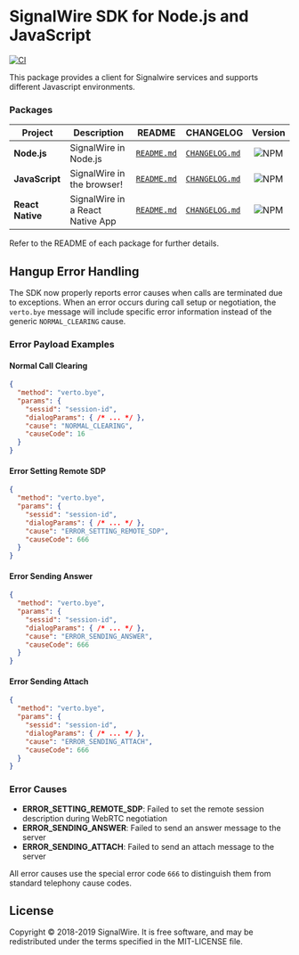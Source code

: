 # SignalWire SDK for Node.js and JavaScript

[![CI](https://github.com/signalwire/signalwire-node/actions/workflows/ci.yml/badge.svg)](https://github.com/signalwire/signalwire-node/actions/workflows/ci.yml)

This package provides a client for Signalwire services and supports different Javascript environments.

### Packages

| Project | Description | README | CHANGELOG | Version |
| ------- | ------- | ------- | ------- |:-----:|
| **Node.js** | SignalWire in Node.js | [`README.md`](packages/node/README.md) | [`CHANGELOG.md`](packages/node/CHANGELOG.md) | ![NPM](https://img.shields.io/npm/v/@signalwire/node.svg?color=brightgreen)
| **JavaScript** | SignalWire in the browser! | [`README.md`](packages/js/README.md) | [`CHANGELOG.md`](packages/js/CHANGELOG.md) | ![NPM](https://img.shields.io/npm/v/@signalwire/js/legacy.svg?color=brightgreen)
| **React Native** | SignalWire in a React Native App | [`README.md`](packages/react-native/README.md) | [`CHANGELOG.md`](packages/react-native/CHANGELOG.md) | ![NPM](https://img.shields.io/npm/v/@signalwire/react-native.svg?color=brightgreen)

Refer to the README of each package for further details.

## Hangup Error Handling

The SDK now properly reports error causes when calls are terminated due to exceptions. When an error occurs during call setup or negotiation, the `verto.bye` message will include specific error information instead of the generic `NORMAL_CLEARING` cause.

### Error Payload Examples

#### Normal Call Clearing
```json
{
  "method": "verto.bye",
  "params": {
    "sessid": "session-id",
    "dialogParams": { /* ... */ },
    "cause": "NORMAL_CLEARING",
    "causeCode": 16
  }
}
```

#### Error Setting Remote SDP
```json
{
  "method": "verto.bye",
  "params": {
    "sessid": "session-id",
    "dialogParams": { /* ... */ },
    "cause": "ERROR_SETTING_REMOTE_SDP",
    "causeCode": 666
  }
}
```

#### Error Sending Answer
```json
{
  "method": "verto.bye",
  "params": {
    "sessid": "session-id",
    "dialogParams": { /* ... */ },
    "cause": "ERROR_SENDING_ANSWER",
    "causeCode": 666
  }
}
```

#### Error Sending Attach
```json
{
  "method": "verto.bye",
  "params": {
    "sessid": "session-id",
    "dialogParams": { /* ... */ },
    "cause": "ERROR_SENDING_ATTACH",
    "causeCode": 666
  }
}
```

### Error Causes

- **ERROR_SETTING_REMOTE_SDP**: Failed to set the remote session description during WebRTC negotiation
- **ERROR_SENDING_ANSWER**: Failed to send an answer message to the server
- **ERROR_SENDING_ATTACH**: Failed to send an attach message to the server

All error causes use the special error code `666` to distinguish them from standard telephony cause codes.

## License

Copyright © 2018-2019 SignalWire. It is free software, and may be redistributed under the terms specified in the MIT-LICENSE file.
